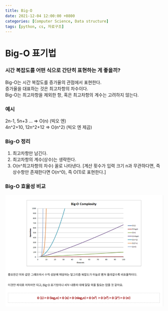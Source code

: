 ```yaml
---
title: Big-O
date: 2021-12-04 12:00:00 +0800
categories: [Computer Science, Data structure]
tags: [python, cs, 자료구조]
---
```

# Big-O 표기법
   
### 시간 복잡도를 어떤 식으로 간단히 표현하는 게 좋을끼?
   
Big-O는 시간 복잡도를 증가율의 관점에서 표현한다.   
증가율을 대표하는 것은 최고차항의 차수이다.   
Big-O는 최고차항을 제외한 항, 혹은 최고차항의 계수는 고려하지 않는다.   

### 예시   
2n-1, 5n+3 ... => O(n) (빅오 엔)   
4n^2+10, 12n^2+12 => O(n^2) (빅오 엔 제곱)   
   
### Big-O 정리
1) 최고차항만 남긴다.
2) 최고차항의 계수(상수)는 생략한다.
3) O(n^최고차항의 차수) 꼴로 나타낸다.
[계산 횟수가 입력 크기 n과 무관하다면, 즉 상수항만 존재한다면 O(n^0), 즉 O(1)로 표현한다.]

### Big-O 효율성 비교
![Big-O_Compare_Efficiency](/assets/img/post-img/BigO_compare.png)